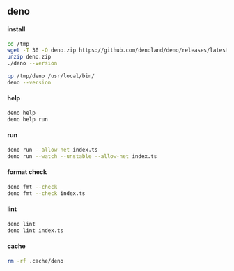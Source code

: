 ## deno

#### install

```bash
cd /tmp
wget -T 30 -O deno.zip https://github.com/denoland/deno/releases/latest/download/deno-x86_64-unknown-linux-gnu.zip
unzip deno.zip
./deno --version

cp /tmp/deno /usr/local/bin/
deno --version
```

#### help

```bash
deno help
deno help run
```

#### run

```bash
deno run --allow-net index.ts
deno run --watch --unstable --allow-net index.ts
```

#### format check

```bash
deno fmt --check
deno fmt --check index.ts
```

#### lint

```bash
deno lint
deno lint index.ts
```

#### cache

```bash
rm -rf .cache/deno
```
